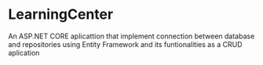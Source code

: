 # LearningCenter
An ASP.NET CORE aplicattion that implement connection between database and repositories using Entity Framework and its funtionalities
as a CRUD aplication
